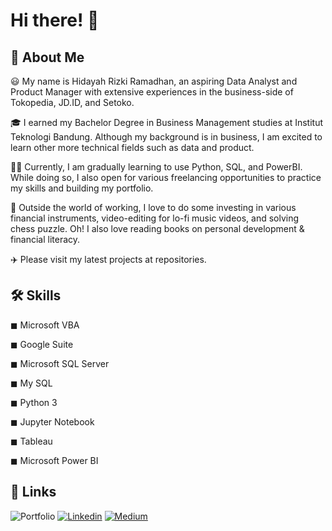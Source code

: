 # Hi there! 👋

## 🚀 About Me

😃 My name is Hidayah Rizki Ramadhan, an aspiring Data Analyst and Product Manager with extensive experiences in the business-side of Tokopedia, JD.ID, and Setoko.

🎓 I earned my Bachelor Degree in Business Management studies at Institut Teknologi Bandung. Although my background is in business, I am excited to learn other more technical fields such as data and product.

👨‍💻 Currently, I am gradually learning to use Python, SQL, and PowerBI. While doing so, I also open for various freelancing opportunities to practice my skills and building my portfolio.

🎸 Outside the world of working, I love to do some investing in various financial instruments, video-editing for lo-fi music videos, and solving chess puzzle. Oh! I also love reading books on personal development & financial literacy.

✈️ Please visit my latest projects at repositories.

## 🛠️ Skills

◼ Microsoft VBA                     

◼ Google Suite

◼ Microsoft SQL Server                         

◼ My SQL                            

◼ Python 3

◼ Jupyter Notebook

◼ Tableau

◼ Microsoft Power BI

## 🔗 Links

![Portfolio](https://img.shields.io/badge/Portfolio-34E27A?style=for-the-badge&logo=Portfolio&logoColor=white)
[![Linkedin](https://img.shields.io/badge/Linkedin-0A66C2?style=for-the-badge&logo=Linkedin&logoColor=White)](https://www.linkedin.com/in/hidayahrr)
[![Medium](https://img.shields.io/badge/Medium-000000?style=for-the-badge&logo=Medium&logoColor=White)](https://hidayahrr.medium.com/)
